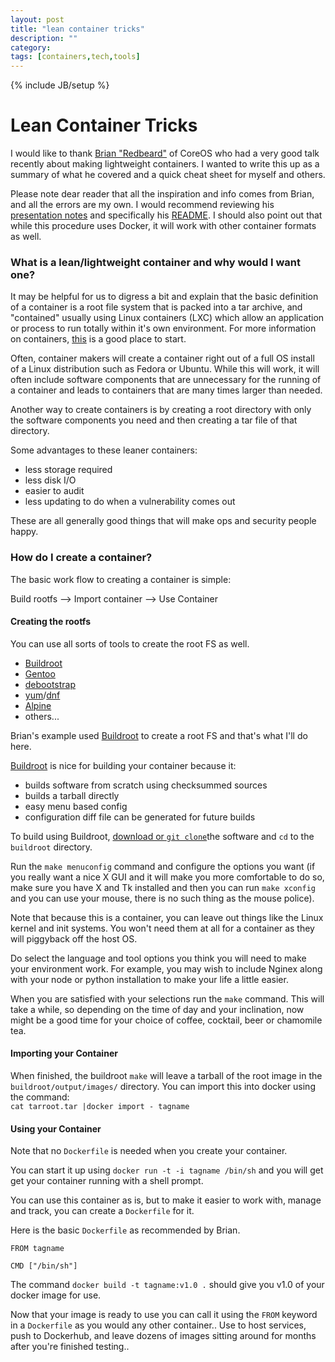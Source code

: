 ```yaml
---
layout: post
title: "lean container tricks"
description: ""
category: 
tags: [containers,tech,tools]
---
```

{% include JB/setup %}


# Lean Container Tricks

I would like to thank [Brian "Redbeard"](https://github.com/brianredbeard) of CoreOS who had a very good talk recently about making lightweight containers. I wanted to write this up as a summary of what he covered and a quick cheat sheet for myself and others. 

Please note dear reader that all the inspiration and info comes from Brian, and all the errors are my own. I would recommend reviewing his [presentation notes](https://github.com/brianredbeard/minimal_containers) and specifically his [README](https://github.com/brianredbeard/minimal_containers/blob/master/README.md).  I should also point out that while this procedure uses Docker, it will work with other container formats as well.

### What is a lean/lightweight container and why would I want one?

It may be helpful for us to digress a bit and explain that the basic definition of a container is a root file system that is packed into a tar archive, and "contained" usually using Linux containers (LXC) which allow an application or process to run totally within it's own environment.  For more information on containers, [this](https://www.digitalocean.com/community/tutorials/how-to-install-and-use-docker-getting-started) is a good place to start.

Often, container makers will create a container right out of a full OS install of a Linux distribution such as Fedora or Ubuntu.  While this will work, it will often include software components that are unnecessary for the running of a container and leads to containers that are many times larger than needed.

Another way to create containers is by creating a root directory with only the software components you need and then creating a tar file of that directory.

Some advantages to these leaner containers:  
- less storage required  
- less disk I/O   
- easier to audit  
- less updating to do when a vulnerability comes out  

These are all generally good things that will make ops and security people happy.

### How do I create a container?

The basic work flow to creating a container is simple:

Build rootfs --> Import container --> Use Container 

#### Creating the rootfs

You can use all sorts of tools to create the root FS as well.  
- [Buildroot](http://buildroot.uclibc.org/)  
- [Gentoo](https://www.gentoo.org/)  
- [debootstrap](https://wiki.debian.org/Debootstrap)  
- [yum](http://yum.baseurl.org/)/[dnf](http://dnf.baseurl.org/)  
- [Alpine](https://www.alpinelinux.org/)  
- others...   

Brian's example used [Buildroot](http://buildroot.uclibc.org/) to create a root FS and that's what I'll do here.

[Buildroot](http://buildroot.uclibc.org/) is nice for building your container because it:  
- builds software from scratch using checksummed sources  
- builds a tarball directly  
- easy menu based config  
- configuration diff file can be generated for future builds  

To build using Buildroot, [download or `git clone`](http://buildroot.uclibc.org/download.html)the software and `cd` to the `buildroot` directory.

Run the `make menuconfig` command and configure the options you want (if you really want a nice X GUI and it will make you more comfortable to do so, make sure you have X and Tk installed and then you can run `make xconfig` and you can use your mouse, there is no such thing as the mouse police). 

Note that because this is a container, you can leave out things like the Linux kernel and init systems. You won't need them at all for a container as they will piggyback off the host OS. 

Do select the language and tool options you think you will need to make your environment work. For example, you may wish to include Nginex along with your node or python installation to make your life a little easier.

When you are satisfied with your selections run the `make` command. This will take a while, so depending on the time of day and your inclination, now might be a good time for your choice of coffee, cocktail, beer or chamomile tea.

#### Importing your Container

When finished, the buildroot `make` will leave a tarball of the root image in the `buildroot/output/images/` directory.
You can import this into docker using the command:  
`cat tarroot.tar |docker import - tagname`

#### Using your Container

Note that no `Dockerfile` is needed when you create your container.  

You can start it up using `docker run -t -i tagname /bin/sh` and you will get get your container running with a shell prompt.

You can use this container as is, but to make it easier to work with, manage and track, you can create a `Dockerfile` for it.

Here is the basic `Dockerfile` as recommended by Brian.  
  
~~~  
FROM tagname  

CMD ["/bin/sh"]  
~~~  
  
The command `docker build -t tagname:v1.0 .` should give you v1.0 of your docker image for use.

Now that your image is ready to use you can call it using the `FROM` keyword in a `Dockerfile` as you would any other container..  Use to host services, push to Dockerhub, and leave dozens of images sitting around for months after you're finished testing..
